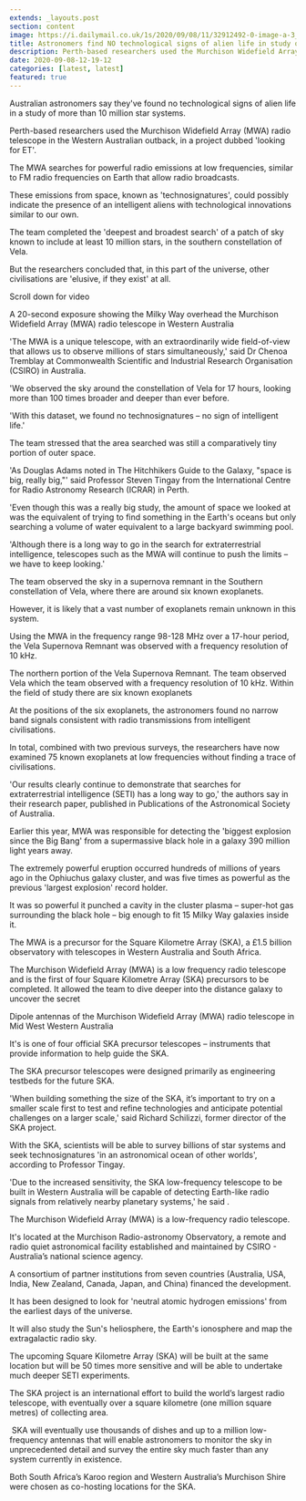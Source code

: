 ```yaml
---
extends: _layouts.post
section: content
image: https://i.dailymail.co.uk/1s/2020/09/08/11/32912492-0-image-a-3_1599561188319.jpg 
title: Astronomers find NO technological signs of alien life in study of more than 10 MILLION star systems  
description: Perth-based researchers used the Murchison Widefield Array (MWA) radio telescope in the Western Australian outback. 
date: 2020-09-08-12-19-12 
categories: [latest, latest] 
featured: true 
--- 
```

Australian astronomers say they've found no technological signs of alien life in a study of more than 10 million star systems. 

Perth-based researchers used the Murchison Widefield Array (MWA) radio telescope in the Western Australian outback, in a project dubbed 'looking for ET'. 

The MWA searches for powerful radio emissions at low frequencies, similar to FM radio frequencies on Earth that allow radio broadcasts. 

These emissions from space, known as 'technosignatures', could possibly indicate the presence of an intelligent aliens with technological innovations similar to our own.  

The team completed the 'deepest and broadest search' of a patch of sky known to include at least 10 million stars, in the southern constellation of Vela. 

But the researchers concluded that, in this part of the universe, other civilisations are 'elusive, if they exist' at all.

Scroll down for video 

A 20-second exposure showing the Milky Way overhead the Murchison Widefield Array (MWA) radio telescope in Western Australia

'The MWA is a unique telescope, with an extraordinarily wide field-of-view that allows us to observe millions of stars simultaneously,' said Dr Chenoa Tremblay at Commonwealth Scientific and Industrial Research Organisation (CSIRO) in Australia.  

'We observed the sky around the constellation of Vela for 17 hours, looking more than 100 times broader and deeper than ever before.

'With this dataset, we found no technosignatures – no sign of intelligent life.'    

The team stressed that the area searched was still a comparatively tiny portion of outer space.

'As Douglas Adams noted in The Hitchhikers Guide to the Galaxy, "space is big, really big,"' said Professor Steven Tingay from the International Centre for Radio Astronomy Research (ICRAR) in Perth. 

'Even though this was a really big study, the amount of space we looked at was the equivalent of trying to find something in the Earth's oceans but only searching a volume of water equivalent to a large backyard swimming pool. 

'Although there is a long way to go in the search for extraterrestrial intelligence, telescopes such as the MWA will continue to push the limits – we have to keep looking.'

The team observed the sky in a supernova remnant in the Southern constellation of Vela, where there are around six known exoplanets.  

However, it is likely that a vast number of exoplanets remain unknown in this system. 

Using the MWA in the frequency range 98-128 MHz over a 17-hour period, the Vela Supernova Remnant was observed with a frequency resolution of 10 kHz. 

The northern portion of the Vela Supernova Remnant. The team observed Vela which the team observed with a frequency resolution of 10 kHz. Within the field of study there are six known exoplanets

At the positions of the six exoplanets, the astronomers found no narrow band signals consistent with radio transmissions from intelligent civilisations. 

In total, combined with two previous surveys, the researchers have now examined 75 known exoplanets at low frequencies without finding a trace of civilisations.  

'Our results clearly continue to demonstrate that searches for extraterrestrial intelligence (SETI) has a long way to go,' the authors say in their research paper, published in Publications of the Astronomical Society of Australia.    

Earlier this year, MWA was responsible for detecting the 'biggest explosion since the Big Bang' from a supermassive black hole in a galaxy 390 million light years away. 

The extremely powerful eruption occurred hundreds of millions of years ago in the Ophiuchus galaxy cluster, and was five times as powerful as the previous 'largest explosion' record holder.

It was so powerful it punched a cavity in the cluster plasma – super-hot gas surrounding the black hole – big enough to fit 15 Milky Way galaxies inside it.   

The MWA is a precursor for the Square Kilometre Array (SKA), a £1.5 billion observatory with telescopes in Western Australia and South Africa. 

The Murchison Widefield Array (MWA) is a low frequency radio telescope and is the first of four Square Kilometre Array (SKA) precursors to be completed. It allowed the team to dive deeper into the distance galaxy to uncover the secret

Dipole antennas of the Murchison Widefield Array (MWA) radio telescope in Mid West Western Australia

It's is one of four official SKA precursor telescopes – instruments that provide information to help guide the SKA.

The SKA precursor telescopes were designed primarily as engineering testbeds for the future SKA. 

'When building something the size of the SKA, it’s important to try on a smaller scale first to test and refine technologies and anticipate potential challenges on a larger scale,' said Richard Schilizzi, former director of the SKA project. 

With the SKA, scientists will be able to survey billions of star systems and seek technosignatures 'in an astronomical ocean of other worlds', according to Professor Tingay.    

'Due to the increased sensitivity, the SKA low-frequency telescope to be built in Western Australia will be capable of detecting Earth-like radio signals from relatively nearby planetary systems,' he said . 

The Murchison Widefield Array (MWA) is a low-frequency radio telescope. 

It's located at the Murchison Radio-astronomy Observatory, a remote and radio quiet astronomical facility established and maintained by CSIRO - Australia’s national science agency. 

A consortium of partner institutions from seven countries (Australia, USA, India, New Zealand, Canada, Japan, and China) financed the development. 

It has been designed to look for 'neutral atomic hydrogen emissions' from the earliest days of the universe.

It will also study the Sun's heliosphere, the Earth's ionosphere and map the extragalactic radio sky.

The upcoming Square Kilometre Array (SKA) will be built at the same location but will be 50 times more sensitive and will be able to undertake much deeper SETI experiments. 

The SKA project is an international effort to build the world’s largest radio telescope, with eventually over a square kilometre (one million square metres) of collecting area. 

 SKA will eventually use thousands of dishes and up to a million low-frequency antennas that will enable astronomers to monitor the sky in unprecedented detail and survey the entire sky much faster than any system currently in existence.

Both South Africa’s Karoo region and Western Australia’s Murchison Shire were chosen as co-hosting locations for the SKA.  

 

